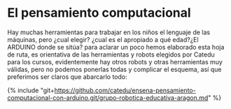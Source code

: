 
# El pensamiento computacional

Hay muchas herramientas para trabajar en los niños el lenguaje de las máquinas, pero ¿cual elegir? ¿cual es el apropiado a qué edad?¿El ARDUINO donde se sitúa? para aclarar un poco hemos elaborado esta hoja de ruta, es orientativa de las herramientas y robots elegidos por Catedu para los cursos, evidentemente hay otros robots y otras herramientas muy válidas, pero no podemos ponerlas todas y complicar el esquema, así que preferimos ser claros que abarcarlo todo:

{% include "git+https://github.com/catedu/ensena-pensamiento-computacional-con-arduino.git/grupo-robotica-educativa-aragon.md" %}

